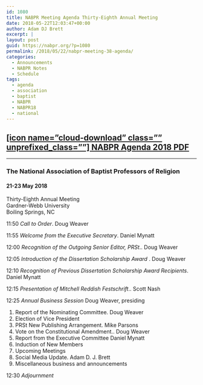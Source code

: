 ```yaml
---
id: 1080
title: NABPR Meeting Agenda Thirty-Eighth Annual Meeting
date: 2018-05-22T12:03:47+00:00
author: Adam DJ Brett
excerpt: |
layout: post
guid: https://nabpr.org/?p=1080
permalink: /2018/05/22/nabpr-meeting-38-agenda/
categories:
  - Announcements
  - NABPR Notes
  - Schedule
tags:
  - agenda
  - association
  - baptist
  - NABPR
  - NABPR18
  - national
---
```

##  [[icon name=&#8221;cloud-download&#8221; class=&#8221;&#8221; unprefixed_class=&#8221;&#8221;] NABPR Agenda 2018 PDF](/wp-content/uploads/2018/05/NABPRAgenda2018.pdf)

* * *

### The National Association of Baptist Professors of Religion

#### 21-23 May 2018  
Thirty-Eighth Annual Meeting  
Gardner-Webb University  
Boiling Springs, NC

11:50 _Call to Order_. Doug Weaver

11:55 _Welcome from the Executive Secretary_. Daniel Mynatt

12:00 _Recognition of the Outgoing Senior Editor, PRSt_.. Doug Weaver

12:05 _Introduction of the Dissertation Scholarship Award_ . Doug Weaver

12:10 _Recognition of Previous Dissertation Scholarship Award Recipients_. Daniel Mynatt

12:15 _Presentation of_ _Mitchell Reddish Festschrift_.. Scott Nash

12:25 _Annual Business Session_ Doug Weaver, presiding

<li style="list-style-type: none;">
  <ol>
    <li>
      Report of the Nominating Committee. Doug Weaver
    </li>
    <li>
      Election of Vice President
    </li>
    <li>
      PRSt New Publishing Arrangement. Mike Parsons
    </li>
    <li>
      Vote on the Constitutional Amendment.. Doug Weaver
    </li>
    <li>
      Report from the Executive Committee Daniel Mynatt
    </li>
    <li>
      Induction of New Members
    </li>
    <li>
      Upcoming Meetings
    </li>
    <li>
      Social Media Update. Adam D. J. Brett
    </li>
    <li>
      Miscellaneous business and announcements
    </li>
  </ol>
</li>

12:30 _Adjournment_